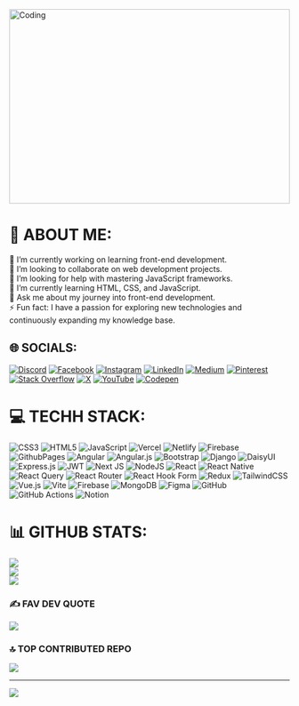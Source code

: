 <img align="top" alt="Coding" width="100%" height="350px" src="https://media.giphy.com/media/L1R1tvI9svkIWwpVYr/giphy.gif?cid=790b76119ixrfxsxz39ajvzz17sw6pindwfcmjxvv3hvnkk6&ep=v1_gifs_search&rid=giphy.gif&ct=g">

# 💫 ABOUT ME:
🔭 I’m currently working on learning front-end development.<br>👯 I’m looking to collaborate on web development projects.<br>🤝 I’m looking for help with mastering JavaScript frameworks.<br>🌱 I’m currently learning HTML, CSS, and JavaScript.<br>💬 Ask me about my journey into front-end development.<br>⚡ Fun fact: I have a passion for exploring new technologies and continuously expanding my knowledge base.


## 🌐 SOCIALS:
[![Discord](https://img.shields.io/badge/Discord-%237289DA.svg?logo=discord&logoColor=white)](https://discord.gg/codercat090) [![Facebook](https://img.shields.io/badge/Facebook-%231877F2.svg?logo=Facebook&logoColor=white)](https://facebook.com/Ayatul.Orin.Megh) [![Instagram](https://img.shields.io/badge/Instagram-%23E4405F.svg?logo=Instagram&logoColor=white)](https://instagram.com/yooyii_billi) [![LinkedIn](https://img.shields.io/badge/LinkedIn-%230077B5.svg?logo=linkedin&logoColor=white)](https://linkedin.com/in/umme-nusra) [![Medium](https://img.shields.io/badge/Medium-12100E?logo=medium&logoColor=white)](https://medium.com/@nusraumme) [![Pinterest](https://img.shields.io/badge/Pinterest-%23E60023.svg?logo=Pinterest&logoColor=white)](https://pinterest.com/yiiiiiiiooooo01) [![Stack Overflow](https://img.shields.io/badge/-Stackoverflow-FE7A16?logo=stack-overflow&logoColor=white)](https://stackoverflow.com/users/umme-nusra) [![X](https://img.shields.io/badge/X-black.svg?logo=X&logoColor=white)](https://x.com/Ayat_Unique) [![YouTube](https://img.shields.io/badge/YouTube-%23FF0000.svg?logo=YouTube&logoColor=white)](https://youtube.com/@_2XPjRVXMP3PtgdwU8aFaw) [![Codepen](https://img.shields.io/badge/Codepen-000000?style=for-the-badge&logo=codepen&logoColor=white)](https://codepen.io/Umme-Nusra) 


# 💻 TECHH STACK:
![CSS3](https://img.shields.io/badge/css3-%231572B6.svg?style=for-the-badge&logo=css3&logoColor=white) ![HTML5](https://img.shields.io/badge/html5-%23E34F26.svg?style=for-the-badge&logo=html5&logoColor=white) ![JavaScript](https://img.shields.io/badge/javascript-%23323330.svg?style=for-the-badge&logo=javascript&logoColor=%23F7DF1E) ![Vercel](https://img.shields.io/badge/vercel-%23000000.svg?style=for-the-badge&logo=vercel&logoColor=white) ![Netlify](https://img.shields.io/badge/netlify-%23000000.svg?style=for-the-badge&logo=netlify&logoColor=#00C7B7) ![Firebase](https://img.shields.io/badge/firebase-%23039BE5.svg?style=for-the-badge&logo=firebase) ![GithubPages](https://img.shields.io/badge/github%20pages-121013?style=for-the-badge&logo=github&logoColor=white) ![Angular](https://img.shields.io/badge/angular-%23DD0031.svg?style=for-the-badge&logo=angular&logoColor=white) ![Angular.js](https://img.shields.io/badge/angular.js-%23E23237.svg?style=for-the-badge&logo=angularjs&logoColor=white) ![Bootstrap](https://img.shields.io/badge/bootstrap-%238511FA.svg?style=for-the-badge&logo=bootstrap&logoColor=white) ![Django](https://img.shields.io/badge/django-%23092E20.svg?style=for-the-badge&logo=django&logoColor=white) ![DaisyUI](https://img.shields.io/badge/daisyui-5A0EF8?style=for-the-badge&logo=daisyui&logoColor=white) ![Express.js](https://img.shields.io/badge/express.js-%23404d59.svg?style=for-the-badge&logo=express&logoColor=%2361DAFB) ![JWT](https://img.shields.io/badge/JWT-black?style=for-the-badge&logo=JSON%20web%20tokens) ![Next JS](https://img.shields.io/badge/Next-black?style=for-the-badge&logo=next.js&logoColor=white) ![NodeJS](https://img.shields.io/badge/node.js-6DA55F?style=for-the-badge&logo=node.js&logoColor=white) ![React](https://img.shields.io/badge/react-%2320232a.svg?style=for-the-badge&logo=react&logoColor=%2361DAFB) ![React Native](https://img.shields.io/badge/react_native-%2320232a.svg?style=for-the-badge&logo=react&logoColor=%2361DAFB) ![React Query](https://img.shields.io/badge/-React%20Query-FF4154?style=for-the-badge&logo=react%20query&logoColor=white) ![React Router](https://img.shields.io/badge/React_Router-CA4245?style=for-the-badge&logo=react-router&logoColor=white) ![React Hook Form](https://img.shields.io/badge/React%20Hook%20Form-%23EC5990.svg?style=for-the-badge&logo=reacthookform&logoColor=white) ![Redux](https://img.shields.io/badge/redux-%23593d88.svg?style=for-the-badge&logo=redux&logoColor=white) ![TailwindCSS](https://img.shields.io/badge/tailwindcss-%2338B2AC.svg?style=for-the-badge&logo=tailwind-css&logoColor=white) ![Vue.js](https://img.shields.io/badge/vue.js-%2335495e.svg?style=for-the-badge&logo=vuedotjs&logoColor=%234FC08D) ![Vite](https://img.shields.io/badge/vite-%23646CFF.svg?style=for-the-badge&logo=vite&logoColor=white) ![Firebase](https://img.shields.io/badge/firebase-a08021?style=for-the-badge&logo=firebase&logoColor=ffcd34) ![MongoDB](https://img.shields.io/badge/MongoDB-%234ea94b.svg?style=for-the-badge&logo=mongodb&logoColor=white) ![Figma](https://img.shields.io/badge/figma-%23F24E1E.svg?style=for-the-badge&logo=figma&logoColor=white) ![GitHub](https://img.shields.io/badge/github-%23121011.svg?style=for-the-badge&logo=github&logoColor=white) ![GitHub Actions](https://img.shields.io/badge/github%20actions-%232671E5.svg?style=for-the-badge&logo=githubactions&logoColor=white) ![Notion](https://img.shields.io/badge/Notion-%23000000.svg?style=for-the-badge&logo=notion&logoColor=white)


# 📊 GITHUB STATS:
![](https://github-readme-stats.vercel.app/api?username=codercat010&theme=chartreuse-dark&hide_border=false&include_all_commits=true&count_private=true)<br/>
![](https://github-readme-streak-stats.herokuapp.com/?user=codercat010&theme=chartreuse-dark&hide_border=false)<br/>
![](https://github-readme-stats.vercel.app/api/top-langs/?username=codercat010&theme=chartreuse-dark&hide_border=false&include_all_commits=true&count_private=true&layout=compact)


### ✍️ FAV DEV QUOTE
![](https://quotes-github-readme.vercel.app/api?type=horizontal&theme=dark)

### 🔝 TOP CONTRIBUTED REPO
![](https://github-contributor-stats.vercel.app/api?username=codercat010&limit=5&theme=dark&combine_all_yearly_contributions=true)

---
[![](https://visitcount.itsvg.in/api?id=codercat010&icon=0&color=0)](https://visitcount.itsvg.in)

<!-- Proudly created with GPRM ( https://gprm.itsvg.in ) -->
